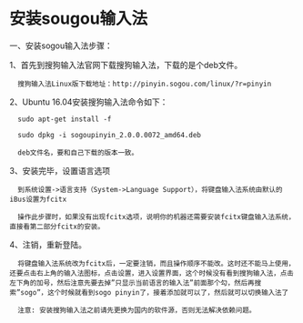 # 安装sougou输入法

一、安装sogou输入法步骤：

1、首先到搜狗输入法官网下载搜狗输入法，下载的是个deb文件。

      搜狗输入法Linux版下载地址：http://pinyin.sogou.com/linux/?r=pinyin

2、Ubuntu 16.04安装搜狗输入法命令如下：

      sudo apt-get install -f
    
      sudo dpkg -i sogoupinyin_2.0.0.0072_amd64.deb
    
      deb文件名，要和自己下载的版本一致。

3、安装完毕，设置语言选项

      到系统设置->语言支持（System->Language Support），将键盘输入法系统由默认的iBus设置为fcitx

      操作此步骤时，如果没有出现fcitx选项，说明你的机器还需要安装fcitx键盘输入法系统，直接看第二部分fcitx的安装。

4、注销，重新登陆。

      将键盘输入法系统改为fcitx后，一定要注销，而且操作顺序不能改。这时还不能马上使用，还要点击右上角的输入法图标，点击设置，进入设置界面，这个时候没有看到搜狗输入法，点击左下角的加号，然后注意先要去掉”只显示当前语言的输入法”前面那个勾，然后再搜索”sogo”，这个时候就看到sogo pinyin了，接着添加就可以了，然后就可以切换输入法了

      注意: 安装搜狗输入法之前请先更换为国内的软件源，否则无法解决依赖问题。

